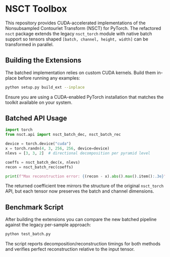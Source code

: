 # NSCT Toolbox

This repository provides CUDA-accelerated implementations of the Nonsubsampled
Contourlet Transform (NSCT) for PyTorch. The refactored `nsct` package extends
the legacy `nsct_torch` module with native batch support so tensors shaped
`[batch, channel, height, width]` can be transformed in parallel.

## Building the Extensions

The batched implementation relies on custom CUDA kernels. Build them in-place
before running any examples:

```bash
python setup.py build_ext --inplace
```

Ensure you are using a CUDA-enabled PyTorch installation that matches the
toolkit available on your system.

## Batched API Usage

```python
import torch
from nsct.api import nsct_batch_dec, nsct_batch_rec

device = torch.device("cuda")
x = torch.randn(4, 3, 256, 256, device=device)
nlevs = [3, 3, 2]  # directional decomposition per pyramid level

coeffs = nsct_batch_dec(x, nlevs)
recon = nsct_batch_rec(coeffs)

print(f"Max reconstruction error: {(recon - x).abs().max().item():.3e}")
```

The returned coefficient tree mirrors the structure of the original
`nsct_torch` API, but each tensor now preserves the batch and channel
dimensions.

## Benchmark Script

After building the extensions you can compare the new batched pipeline against
the legacy per-sample approach:

```bash
python test_batch.py
```

The script reports decomposition/reconstruction timings for both methods and
verifies perfect reconstruction relative to the input tensor.
